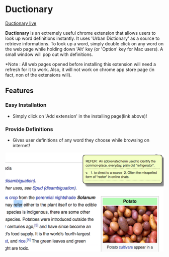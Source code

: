 # Ductionary

[Ductionary live][chrome]

[chrome]: https://chrome.google.com/webstore/detail/ductionary/dkndfbdehdblfaldfkgjclcahpaoefci?authuser=1

**Ductionary** is an extremely useful chrome extension that allows users to look up word definitions instantly.
It uses 'Urban Dictionary' as a source to retrieve informations.
To look up a word, simply double click on any word on the web page while holding down 'Alt' key (or 'Option' key for Mac users). A small window will pop out with definitions.

*Note : All web pages opened before installing this extension will need a refresh for it to work. Also, it will not work on chrome app store page (in fact, non of the extensions will).

## Features

### Easy Installation
- Simply click on 'Add extension' in the installing page(link above)!

### Provide Definitions

- Gives user definitions of any word they choose while browsing on internet!

![sample](docs/wireframes/demo.png)
